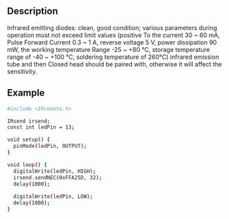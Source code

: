 ## Description

Infrared emitting diodes: clean, good condition; various parameters during operation must not exceed limit values (positive To the current 30 ~ 60 mA, Pulse Forward Current 0.3 ~ 1 A, reverse voltage 5 V, power dissipation 90 mW, the working temperature Range -25 ~ +80 ℃, storage temperature range of -40 ~ +100 ℃, soldering temperature of 260℃) infrared emission tube and then Closed head should be paired with, otherwise it will affect the sensitivity.


## Example

``` bash
#include <IRremote.h>

IRsend irsend;
const int ledPin = 13;

void setup() {
  pinMode(ledPin, OUTPUT);
}

void loop() {
  digitalWrite(ledPin, HIGH);
  irsend.sendNEC(0xFFA25D, 32);
  delay(1000);
  
  digitalWrite(ledPin, LOW);
  delay(1000);
}
```

